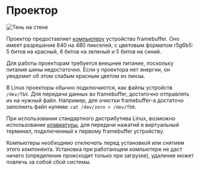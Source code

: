 # Проектор
![Тень на стене](block:oc2:projector)

Проектор предоставляет [компьютеру](computer.md) устройство framebuffer. Оно имеет разрешение 640 на 480 пикселей, с цветовым форматом r5g6b5: 5 битов на красный, 6 битов на зеленый и 5 битов на синий.

Для работы проекторам требуется внешнее питание, поскольку питания шины недостаточно. Если у проектора нет энергии, он уведомит об этом слабым красным цветом из линзы.

В Linux проекторы обычно подключаются, как файлы устройств `/dev/fbX`. Для передачи данных во framebuffer, достаточно отправлять их на нужный файл. Например, для очистки framebuffer-а достаточо заполнить файл нулями: `cat /dev/zero > /dev/fb0`.

При использовании стандартного дистрибутива Linux, возможно использование [клавиатуры](keyboard.md), для передачи нажатий в виртуальный терминал, подключенный к первому framebuffer устройству.

Компьютеры *необходимо отключать* перед установкой или снятием этого компонента. Установка при работающем компьютере не даст ничего (определение происходит только при загрузке), удаление может повлечь за собой сбой системы.
